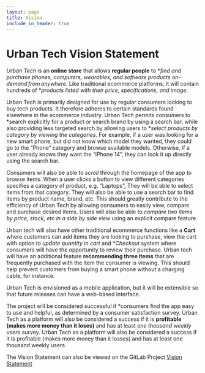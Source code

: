 ```yaml
---
layout: page
title: Vision
include_in_header: true
---
```

# Urban Tech Vision Statement

*Urban Tech* is an **online store** that allows **regular people** to **find and purchase phones, computers, wearables, and software products on-demand from anywhere*. Like traditional ecommerce platforms, it will contain hundreds of **products listed with their price, specifications, and image*.

Urban Tech is primarily designed for use by regular consumers looking to buy tech products. It therefore adheres to certain standards found elsewhere in the ecommerce industry. Urban Tech permits consumers to *search explicitly for a product or search brand by using a search bar, while also providing less targeted search by allowing users to **select products by category by viewing the categories*. For example, if a user was looking for a new smart phone, but did not know which model they wanted, they could go to the “Phone” category and browse available models. Otherwise, if a user already knows they want the “iPhone 14”, they can look it up directly using the search bar.

Consumers will also be able to *scroll* through the homepage of the app to browse items. When a user clicks a button to view different categories specifies a category of product, e.g. “Laptops”, They will be able to select items from that category. They will also be able to use a search bar to find items by product name, brand, etc. This should greatly contribute to the efficiency of Urban Tech by allowing consumers to easily view, compare and purchase desired items. Users will also be able to *compare two items by price, stock, etc in a side by side view* using an explicit compare feature.

Urban tech will also have other traditional ecommerce functions like a **Cart** where customers can add items they are looking to purshase, view the cart with option to *update quantity in cart* and **Checkout* system where consumers will have the opportunity to review their purchase. Urban tech will have an additional feature **recommending three items** that are frequently purchased with the item the consumer is viewing. This should help prevent customers from buying a smart phone without a charging cable, for instance.

Urban Tech is envisioned as a mobile application, but it will be extensible so that future releases can have a web-based interface.

The project will be considered successful if *consumers find the app easy to use and helpful, as determined by a consumer satisfaction survey. Urban Tech as a platform will also be considered a success if it is **profitable (makes more money than it loses)** and has at least *one thousand weekly users*.survey. Urban Tech as a platform will also be considered a success if it is profitable (makes more money than it losses) and has at least one thousand weekly users.

The Vision Statement can also be viewed on the GitLab Project [Vision Statement](https://code.cs.umanitoba.ca/comp3350-winter2023/A01-G12-UrbanTech/-/blob/Iteration3/VISION.md)
